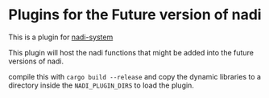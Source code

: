 # Plugins for the Future version of nadi

This is a plugin for [nadi-system](https://github.com/Nadi-System/nadi-system)

This plugin will host the nadi functions that might be added into the future versions of nadi.

compile this with `cargo build --release` and copy the dynamic libraries to a directory inside the `NADI_PLUGIN_DIRS` to load the plugin.
